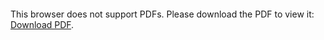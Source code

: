 <object data="https://github.com/archaic-magnon/Machine-Learning/raw/master/A1/Report.pdf" type="application/pdf" width="700px" height="700px">
    <embed src="https://github.com/archaic-magnon/Machine-Learning/raw/master/A1/Report.pdf">
        <p>This browser does not support PDFs. Please download the PDF to view it: <a href="https://github.com/archaic-magnon/Machine-Learning/raw/master/A1/Report.pdf">Download PDF</a>.</p>
    </embed>
</object>
